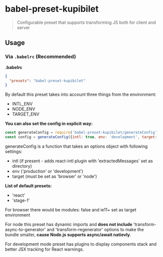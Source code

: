 # babel-preset-kupibilet

> Configurable preset that supports transforming JS both for client and server

## Usage

### Via `.babelrc` (Recommended)

**.babelrc**

```json
{
  "presets": "babel-preset-kupibilet"
}
```
By default this preset takes into account three things from the environment:

- INTL_ENV
- NODE_ENV
- TARGET_ENV

**You can also set the config in explicit way:**

```js
const generateConfig = require('babel-preset-kupibilet/generateConfig')
const config = generateConfig({intl: true, env: 'development', target: 'node'})
```

generateConfig is a function that takes an options object with following settings: 

- intl (if present - adds react-intl plugin with 'extractedMessages' set as directory)
- env ('production' or 'development')
- target (must be set as 'browser' or 'node')

**List of default presets:**

- 'react'
- 'stage-1'

For browser there would be modules: false and ie11+ set as target environment

For node this preset has dynamic imports and **does not include** 'transform-async-to-generator' and 'transform-regenerator' options to make the bundle smaller,
**cause Node.js supports async/await natievly**.

For development mode preset has plugins to display components stack and better JSX tracking for React warnings.




